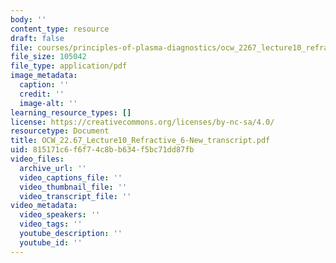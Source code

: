 ```yaml
---
body: ''
content_type: resource
draft: false
file: courses/principles-of-plasma-diagnostics/ocw_2267_lecture10_refractive_6-new_transcript.pdf
file_size: 105042
file_type: application/pdf
image_metadata:
  caption: ''
  credit: ''
  image-alt: ''
learning_resource_types: []
license: https://creativecommons.org/licenses/by-nc-sa/4.0/
resourcetype: Document
title: OCW_22.67_Lecture10_Refractive_6-New_transcript.pdf
uid: 815171c6-f6f7-4c8b-b634-f5bc71dd87fb
video_files:
  archive_url: ''
  video_captions_file: ''
  video_thumbnail_file: ''
  video_transcript_file: ''
video_metadata:
  video_speakers: ''
  video_tags: ''
  youtube_description: ''
  youtube_id: ''
---
```

